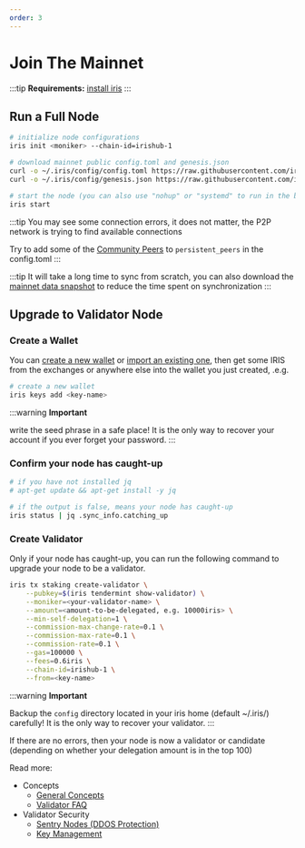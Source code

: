 ```yaml
---
order: 3
---
```


# Join The Mainnet

:::tip
**Requirements:** [install iris](install.md)
:::

## Run a Full Node

```bash
# initialize node configurations
iris init <moniker> --chain-id=irishub-1

# download mainnet public config.toml and genesis.json
curl -o ~/.iris/config/config.toml https://raw.githubusercontent.com/irisnet/mainnet/master/config/config.toml
curl -o ~/.iris/config/genesis.json https://raw.githubusercontent.com/irisnet/mainnet/master/config/genesis.json

# start the node (you can also use "nohup" or "systemd" to run in the background)
iris start
```

:::tip
You may see some connection errors, it does not matter, the P2P network is trying to find available connections

Try to add some of the [Community Peers](https://github.com/irisnet/mainnet/blob/master/config/community-peers.md) to `persistent_peers` in the config.toml
:::

:::tip
It will take a long time to sync from scratch, you can also download the [mainnet data snapshot](#TODO) to reduce the time spent on synchronization
:::

## Upgrade to Validator Node

### Create a Wallet

You can [create a new wallet](../cli-client/keys.md#create-a-new-key) or [import an existing one](../cli-client/keys.md#recover-an-existing-key-from-seed-phrase), then get some IRIS from the exchanges or anywhere else into the wallet you just created, .e.g.

```bash
# create a new wallet
iris keys add <key-name>
```

:::warning
**Important**

write the seed phrase in a safe place! It is the only way to recover your account if you ever forget your password.
:::

### Confirm your node has caught-up

```bash
# if you have not installed jq
# apt-get update && apt-get install -y jq

# if the output is false, means your node has caught-up
iris status | jq .sync_info.catching_up
```

### Create Validator

Only if your node has caught-up, you can run the following command to upgrade your node to be a validator.

```bash
iris tx staking create-validator \
    --pubkey=$(iris tendermint show-validator) \
    --moniker=<your-validator-name> \
    --amount=<amount-to-be-delegated, e.g. 10000iris> \
    --min-self-delegation=1 \
    --commission-max-change-rate=0.1 \
    --commission-max-rate=0.1 \
    --commission-rate=0.1 \
    --gas=100000 \
    --fees=0.6iris \
    --chain-id=irishub-1 \
    --from=<key-name>
```

:::warning
**Important**

Backup the `config` directory located in your iris home (default ~/.iris/) carefully! It is the only way to recover your validator.
:::

If there are no errors, then your node is now a validator or candidate (depending on whether your delegation amount is in the top 100)

Read more:

- Concepts
  - [General Concepts](../concepts/general-concepts.md)
  - [Validator FAQ](../concepts/validator-faq.md)
- Validator Security
  - [Sentry Nodes (DDOS Protection)](../concepts/sentry-nodes.md)
  - [Key Management](../tools/kms.md)
